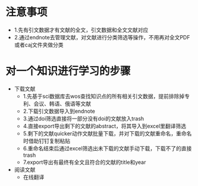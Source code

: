 # 注意事项
- 1.先有引文数据才有文献的全文，引文数据和全文文献对应
- 2.通过endnote去管理文献，对文献进行分类筛选等操作，不用再对全文PDF或者caj文件夹做分类
# 对一个知识进行学习的步骤
- 下载文献
  - 1.先基于sci数据库去wos查找知识点的所有相关引文数据，提前排除掉专利、会议、韩语、俄语等文献
  - 2.下载引文数据导入到endnote
  - 3.通过doi筛选直接将一部分没有doi的文献放入trash
  - 4.直接export导出剩下的文献的abstract，将其导入到excel里翻译筛选
  - 5.剩下的文献quicker动作文献批量下载，并对下载的文献重命名，重命名时借助钉钉复制粘贴
  - 6.重命名结束后通过excel筛选出未下载的文献手动下载，下载不了的直接trash
  - 7.export导出有最终有全文且符合的文献的title和year
- 阅读文献
  - 在线翻译
